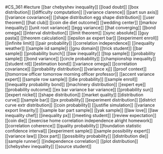 #CS_361
#lecture
[[bar chebyshev inequality]]
[[load doubt]]
[[box distribution]]
[[difficulty computation]]
[[variance clarence]]
[[part sun axis]]
[[variance covariance]]
[[shape distribution egg shape distribution]]
[[user theorem]]
[[hat club]]
[[coin die diet outcome]]
[[wedding center]]
[[markov inequality]]
[[unit root variance]]
[[egg variance]]
[[hat converging]]
[[bond omega]]
[[interval distribution]]
[[limit theorem]]
[[sync absolute]]
[[guy pasta]]
[[theorem calculation]]
[[epsilon ax expert bar]]
[[experiment enroll]]
[[infinite limit]]
[[pair probability]]
[[correlation independence]]
[[inequality weather]]
[[sample iid sample]]
[[gnu domain]]
[[trick student]]
[[bar sample]]
[[probability bunch]]
[[law inequality]]
[[top sample]]
[[probability sample]]
[[bond variance]]
[[circle probability]]
[[championship inequality]]
[[student rd]]
[[estimation bond]]
[[variance omega]]
[[correlation covariance]]
[[probability distribution]]
[[variance xj]]
[[proof context]]
[[tomorrow officer tomorrow morning officer professor]]
[[accent variance expert]]
[[sample row sample]]
[[die probability]]
[[sample enroll]]
[[inequality probability bond]]
[[machinery distribution]]
[[expert eye]]
[[probability outcome]]
[[ex bar variance bar variance]]
[[probability sun]]
[[expert nickel]]
[[shape distribution]]
[[market quality]]
[[distribution curve]]
[[sample bar]]
[[px probability]]
[[experiment distribution]]
[[district curve extr distribution]]
[[coin probability]]
[[justifie simulation]]
[[variance export linearity]]
[[sample bar part sample]]
[[yak sample]]
[[law love]]
[[law inequality chef]]
[[inequality px]]
[[meeting student]]
[[review expectation]]
[[coin die]]
[[exercise home correlation independence alright homework]]
[[correlation coherence]]
[[quality probability]]
[[foundation statistic confidence interval]]
[[experiment sample]]
[[sample possibility expert]]
[[variance law]]
[[box part]]
[[possibility probability]]
[[distribution die]]
[[sample runner]]
[[independence correlation]]
[[plot distribution]]
[[chebyshev inequality]]
[[source student]]
